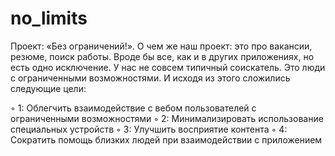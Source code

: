 # no_limits

  Проект: «Без ограничений!».
     О чем же наш проект: это про вакансии, резюме, поиск работы. 
     Вроде бы все, как и в других приложениях, но есть одно исключение. 
     У нас не совсем типичный соискатель. Это люди с ограниченными возможностями. 
     И исходя из этого сложились следующие цели:

 ◦ 1: Облегчить взаимодействие с вебом пользователей с ограниченными возможностями
 ◦ 2: Минимализировать использование специальных устройств
 ◦ 3: Улучшить восприятие контента
 ◦ 4: Сократить помощь близких людей при взаимодействии с приложением
